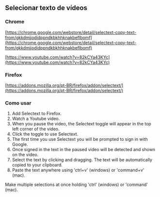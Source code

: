 ## Selecionar texto de vídeos

### Chrome

[https://chrome.google.com/webstore/detail/selectext-copy-text-from/gkkdmjjodidppndkbkhhknakbeflbomf](https://chrome.google.com/webstore/detail/selectext-copy-text-from/gkkdmjjodidppndkbkhhknakbeflbomf)

[https://www.youtube.com/watch?v=82kCYa43KYc](https://www.youtube.com/watch?v=82kCYa43KYc)

### Firefox

[https://addons.mozilla.org/pt-BR/firefox/addon/selectext/](https://addons.mozilla.org/pt-BR/firefox/addon/selectext/)

### Como usar

1. Add Selectext to Firefox.
2. Watch a Youtube video.
3. When you pause the video, the Selectext toggle will appear in the top left corner of the video.
4. Click the toggle to use Selectext.
5. The first time you use Selectext you will be prompted to sign in with Google.
6. Once signed in the text in the paused video will be detected and shown on the video.
7. Select the text by clicking and dragging. The text will be automatically copied to your clipboard.
8. Paste the text anywhere using 'ctrl+v' (windows) or 'command+v' (mac).

Make multiple selections at once holding 'ctrl' (windows) or 'command' (mac).

